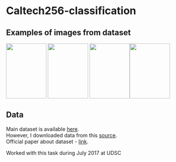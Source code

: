 # Caltech256-classification

## Examples of images from dataset
<img src="images_examples/dice.jpg" width="110px" height="150px"/> <img src="images_examples/waterfall.jpg" width="110px" height="150px"/> 
<img src="images_examples/windmill.jpg" width="110px" height="150px"/><img src="images_examples/unicorn.jpg" width="110px" height="150px"/> 




## Data
Main dataset is available [here](http://www.vision.caltech.edu/Image_Datasets/Caltech256/).<br>
However, I downloaded data from this [source](https://www.kaggle.com/c/caltech-256/data).<br>
Official paper about dataset - [link](https://authors.library.caltech.edu/7694/1/CNS-TR-2007-001.pdf).<br>

Worked with this task during July 2017 at UDSC
